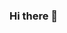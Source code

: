 ### Hi there 👋

<!--
**joshua-shorterivey/joshua-shorterivey** is a ✨ _special_ ✨ repository because its `README.md` (this file) appears on your GitHub profile.

- 🔭 I’m currently working on ... getting started in the field
- 🌱 I’m currently learning ... about SQL
- 👯 I’m looking to collaborate on ...
- 🤔 I’m looking for help with ...
- 💬 Ask me about ...
- 📫 How to reach me: ...
- 😄 Pronouns: ...
- ⚡ Fun fact: ...
-->
